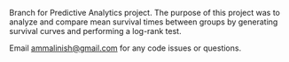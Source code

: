 Branch for Predictive Analytics project. The purpose of this project was to analyze and compare mean survival times between groups by generating survival curves and performing a log-rank test.

Email ammalinish@gmail.com for any code issues or questions.
